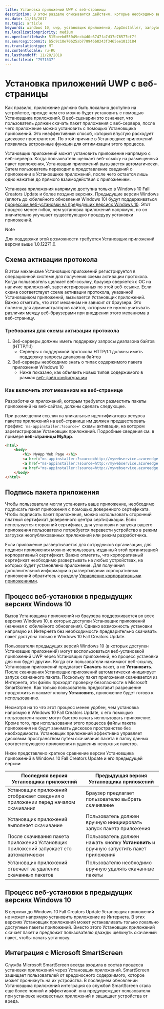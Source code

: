 ```yaml
---
title: Установка приложений UWP с веб-страницы
description: В этом разделе описываются действия, которые необходимо выполнить, чтобы дать пользователям возможность устанавливать приложения напрямую с веб-страницы.
ms.date: 11/16/2017
ms.topic: article
keywords: windows 10, uwp, установщик приложений, AppInstaller, загрузка неопубликованных приложений, связанный набор, дополнительные пакеты
ms.localizationpriority: medium
ms.openlocfilehash: 515beebd55049ecb4d0c6747fa7d37e76577ef7f
ms.sourcegitcommit: b5c9c18e70625ab770946b8243f3465ee1013184
ms.translationtype: MT
ms.contentlocale: ru-RU
ms.lasthandoff: 11/28/2018
ms.locfileid: "7971537"
---
```

# <a name="installing-uwp-apps-from-a-web-page"></a>Установка приложений UWP с веб-страницы

Как правило, приложение должно быть локально доступно на устройстве, прежде чем его можно будет установить с помощью Установщика приложений. В веб-сценарии это означает, что пользователь должен скачать пакет приложения с веб-сервера, после чего приложение можно установить с помощью Установщика приложений. Это неэффективный способ, который впустую расходует дисковое пространство. По этой причине в Установщике приложений появились встроенные функции для оптимизации этого процесса.

Установщик приложений может установить приложение напрямую с веб-сервера. Когда пользователь щелкает веб-ссылку на размещенный пакет приложения, Установщик приложений вызывается автоматически. Затем пользователь переходит в представление сведений о приложении в Установщике приложений, после чего остается лишь одно нажатие до прямого взаимодействия с приложением. 

Установка приложения напрямую доступна только в Windows 10 Fall Creators Update и более поздних версиях. Предыдущие версии Windows (вплоть до юбилейного обновления Windows 10) будут поддерживаться [процессом веб-установки на предыдущих версиях Windows 10](#web-install-experience). Этот процесс менее гибок, чем установка приложений напрямую, но он значительно улучшает существующую процедуру установки приложений.
  
> [!NOTE]
> Для поддержки этой возможности требуется Установщик приложений версии выше 1.0.12271.0.

## <a name="protocol-activation-scheme"></a>Схема активации протокола
В этом механизме Установщик приложений регистрируется в операционной системе для получения схемы активации протокола. Когда пользователь щелкает веб-ссылку, браузер сверяется с ОС на наличие приложений, зарегистрированных по этой веб-ссылке. Если схема соответствует схеме активации протокола, указанной Установщиком приложений, вызывается Установщик приложений. Важно отметить, что этот механизм не зависит от браузера. Это полезно для администраторов сайтов, которым не нужно учитывать различия между веб-браузерами при внедрении этого механизма в веб-страницу. 

### <a name="requirements-for-protocol-activation-scheme"></a>Требования для схемы активации протокола

1. Веб-серверы должны иметь поддержку запросы диапазона байтов (HTTP/1.1)
    - Серверы с поддержкой протокола HTTP/1.1 должны иметь поддержку запросы диапазона байтов 
2. Веб-серверы необходимо знать о типах содержимого пакета приложения Windows 10
    - Ниже показано, как объявить новых типов содержимого в рамках [веб-файл конфигурации](web-install-IIS.md#step-7---configure-the-web-app-for-app-package-mime-types)

### <a name="how-to-enable-this-on-a-webpage"></a>Как включить этот механизм на веб-странице 
Разработчики приложений, которым требуется разместить пакеты приложений на веб-сайтах, должны сделать следующее.

При размещении ссылки на уникальные идентификаторы ресурса пакетов приложений на веб-странице им должен предшествовать префикс `'ms-appinstaller:?source='` схемы активации, на котором зарегистрирован Установщик приложений. Подробные сведения см. в примере **веб-страницы MyApp**. 
``` html
<html>
    <body>
        <h1> MyApp Web Page </h1>
        <a href="ms-appinstaller:?source=http://mywebservice.azureedge.net/HubApp.appx"> Install app package </a>
        <a href="ms-appinstaller:?source=http://mywebservice.azureedge.net/HubAppBundle.appxbundle"> Install app bundle  </a>
        <a href="ms-appinstaller:?source=http://mywebservice.azureedge.net/HubAppSet.appinstaller"> Install related set </a>
    </body>
</html>
```

## <a name="signing-the-app-package"></a>Подпись пакета приложения
Чтобы пользователи могли установить ваше приложение, необходимо подписать пакет приложения с помощью доверенного сертификата. Чтобы подписать пакет приложения, можно использовать сторонний платный сертификат доверенного центра сертификации. Если используется сторонний сертификат, для установки и запуска вашего приложения пользователю потребуется перевести устройство в режим загрузки неопубликованных приложений или режим разработчика.

Если приложение развертывается для сотрудников организации, для подписи приложения можно использовать изданный этой организацией корпоративный сертификат. Важно отметить, что корпоративный сертификат необходимо развертывать на любых устройствах, на которых будет установлено приложение. Для получения дополнительной информации о развертывании корпоративных приложений обратитесь к разделу [Управление корпоративными приложениями](https://docs.microsoft.com/windows/client-management/mdm/enterprise-app-management).

## Процесс веб-установки в предыдущих версиях Windows 10<a name="web-install-experience"></a>

Вызов Установщика приложений из браузера поддерживается во всех версиях Windows 10, в которых доступен Установщик приложений (начиная с юбилейного обновления). Однако возможность установки напрямую из Интернета без необходимости предварительно скачивать пакет доступна только в Windows 10 Fall Creators Update.  

Пользователи предыдущих версий Windows 10 (в которых доступен Установщик приложений) могут воспользоваться веб-установкой приложений UWP через Установщик приложений, но процесс установки для них будет другим. Когда эти пользователи нажимают веб-ссылку, Установщик приложений предлагает **Скачать** пакет, а не **Установить**. После скачивания Установщик приложений автоматически инициирует запуск скачанного пакета. Поскольку пакет приложения скачивается из Интернета, эти файлы проходят проверку безопасности в Microsoft SmartScreen. Как только пользователь предоставит разрешение продолжить и нажмет кнопку **Установить**, приложение будет готово к использованию.

Несмотря на то что этот процесс менее удобен, чем установка напрямую в Windows 10 Fall Creators Update, с его помощью пользователи также могут быстро начать использовать приложение. Кроме того, при использовании этого процесса файлы пакета приложения не будут занимать дисковое пространство без необходимости. Установщик приложений эффективно управляет дисковым пространством путем скачивания пакета в папку данных соответствующего приложения и удаления ненужных пакетов. 

Ниже представлено краткое сравнение версии Установщика приложений в Windows 10 Fall Creators Update и его предыдущей версии:

| Последняя версия Установщика приложений | Предыдущая версия Установщика приложений |
|------------------------------|----------------------------------|
| Установщик приложений отображает сведения о приложении перед началом скачивания | Браузер предлагает пользователю выбрать скачивание  |
| Установщик приложений выполняет скачивание | Пользователь должен вручную инициировать запуск пакета приложения |
| После скачивания пакета приложения Установщик приложений запускает его автоматически | Пользователь должен нажать кнопку **Установить** и вручную запустить пакет приложения |
| Установщик приложений отвечает за удаление скачанных пакетов | Пользователю необходимо вручную удалять скачанные пакеты |

## <a name="web-install-experience-on-previous-versions-of-windows-10"></a>Процесс веб-установки в предыдущих версиях Windows 10
В версиях до Windows 10 Fall Creators Update Установщик приложений не может напрямую установить приложение из Интернета. В этих версиях Установщик приложений может устанавливать только локально доступные пакеты приложений. Вместо этого Установщик приложений скачает пакет и предложит пользователю дважды щелкнуть скачанный пакет, чтобы начать установку.


## <a name="microsoft-smartscreen-integration"></a>Интеграция с Microsoft SmartScreen

Служба Microsoft SmartScreen всегда входила в состав процесса установки приложений через Установщик приложений. SmartScreen защищает пользователей от вредоносного содержимого, которое может проникнуть на их устройства. В последнем обновлении Установщика приложений интеграция со службой SmartScreen стала еще более полной и эффективной: она предупреждает пользователя при установке неизвестных приложений и защищает устройства от вреда. 
